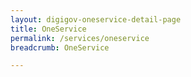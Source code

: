```yaml
---
layout: digigov-oneservice-detail-page
title: OneService
permalink: /services/oneservice
breadcrumb: OneService

---
```




